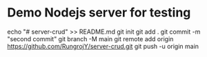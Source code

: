 # Demo Nodejs server for testing

echo "# server-crud" >> README.md
git init
git add .
git commit -m "second commit"
git branch -M main
git remote add origin https://github.com/RungrojY/server-crud.git
git push -u origin main